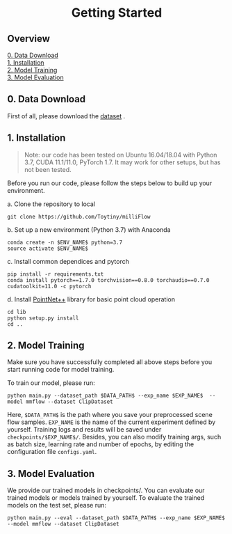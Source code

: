 <div align="center">   

# Getting Started
</div>

## Overview
[0. Data Download](#0-data-download)
</br>
[1. Installation](#1-installation)
</br>
[2. Model Training](#2-model-training)
</br>
[3. Model Evaluation](#3-model-evaluation)
</br>


## 0. Data Download

First of all, please download the  [dataset](https://drive.google.com/file/d/12mPVloW2pbMu4VwTp3m3tbbJ0h16hIOv/view?usp=sharing) . 

## 1. Installation

> Note: our code has been tested on Ubuntu 16.04/18.04 with Python 3.7, CUDA 11.1/11.0, PyTorch 1.7. It may work for other setups, but has not been tested.

Before you run our code, please follow the steps below to build up your environment. 

a. Clone the repository to local
   
```
git clone https://github.com/Toytiny/milliFlow
```
b. Set up a new environment (Python 3.7)  with Anaconda 
   
```
conda create -n $ENV_NAME$ python=3.7
source activate $ENV_NAME$
```
c. Install common dependices and pytorch

```
pip install -r requirements.txt
conda install pytorch==1.7.0 torchvision==0.8.0 torchaudio==0.7.0 cudatoolkit=11.0 -c pytorch
```
d. Install [PointNet++](https://github.com/sshaoshuai/Pointnet2.PyTorch) library for basic point cloud operation
```
cd lib
python setup.py install
cd ..
```

## 2. Model Training
Make sure you have successfully completed all above steps before you start running code for model training. 

To train our model, please run:
```
python main.py --dataset_path $DATA_PATH$ --exp_name $EXP_NAME$  --model mmflow --dataset ClipDataset 
```

Here, `$DATA_PATH$` is the path where you save your preprocessed scene flow samples. `EXP_NAME` is the name of the current experiment defined by yourself. Training logs and results will be saved under `checkpoints/$EXP_NAME$/`. Besides, you can also modify training args, such as batch size, learning rate and number of epochs, by editing the configuration file `configs.yaml`.

## 3. Model Evaluation
We provide our trained models  in checkpoints/. You can evaluate our trained models or models trained by yourself.
To evaluate the trained models on the test set, please run:
```
python main.py --eval --dataset_path $DATA_PATH$ --exp_name $EXP_NAME$  --model mmflow --dataset ClipDataset 
```
